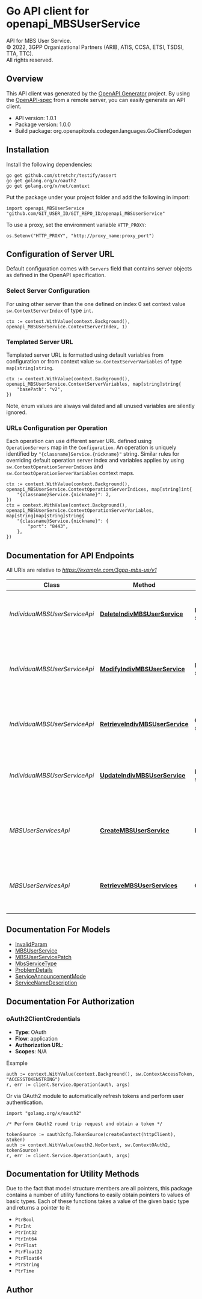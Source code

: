 # Go API client for openapi_MBSUserService

API for MBS User Service.  
© 2022, 3GPP Organizational Partners (ARIB, ATIS, CCSA, ETSI, TSDSI, TTA, TTC).  
All rights reserved.


## Overview
This API client was generated by the [OpenAPI Generator](https://openapi-generator.tech) project.  By using the [OpenAPI-spec](https://www.openapis.org/) from a remote server, you can easily generate an API client.

- API version: 1.0.1
- Package version: 1.0.0
- Build package: org.openapitools.codegen.languages.GoClientCodegen

## Installation

Install the following dependencies:

```shell
go get github.com/stretchr/testify/assert
go get golang.org/x/oauth2
go get golang.org/x/net/context
```

Put the package under your project folder and add the following in import:

```golang
import openapi_MBSUserService "github.com/GIT_USER_ID/GIT_REPO_ID/openapi_MBSUserService"
```

To use a proxy, set the environment variable `HTTP_PROXY`:

```golang
os.Setenv("HTTP_PROXY", "http://proxy_name:proxy_port")
```

## Configuration of Server URL

Default configuration comes with `Servers` field that contains server objects as defined in the OpenAPI specification.

### Select Server Configuration

For using other server than the one defined on index 0 set context value `sw.ContextServerIndex` of type `int`.

```golang
ctx := context.WithValue(context.Background(), openapi_MBSUserService.ContextServerIndex, 1)
```

### Templated Server URL

Templated server URL is formatted using default variables from configuration or from context value `sw.ContextServerVariables` of type `map[string]string`.

```golang
ctx := context.WithValue(context.Background(), openapi_MBSUserService.ContextServerVariables, map[string]string{
	"basePath": "v2",
})
```

Note, enum values are always validated and all unused variables are silently ignored.

### URLs Configuration per Operation

Each operation can use different server URL defined using `OperationServers` map in the `Configuration`.
An operation is uniquely identified by `"{classname}Service.{nickname}"` string.
Similar rules for overriding default operation server index and variables applies by using `sw.ContextOperationServerIndices` and `sw.ContextOperationServerVariables` context maps.

```golang
ctx := context.WithValue(context.Background(), openapi_MBSUserService.ContextOperationServerIndices, map[string]int{
	"{classname}Service.{nickname}": 2,
})
ctx = context.WithValue(context.Background(), openapi_MBSUserService.ContextOperationServerVariables, map[string]map[string]string{
	"{classname}Service.{nickname}": {
		"port": "8443",
	},
})
```

## Documentation for API Endpoints

All URIs are relative to *https://example.com/3gpp-mbs-us/v1*

Class | Method | HTTP request | Description
------------ | ------------- | ------------- | -------------
*IndividualMBSUserServiceApi* | [**DeleteIndivMBSUserService**](docs/IndividualMBSUserServiceApi.md#deleteindivmbsuserservice) | **Delete** /mbs-user-services/{mbsUserServId} | Deletes an existing Individual MBS User Service resource.
*IndividualMBSUserServiceApi* | [**ModifyIndivMBSUserService**](docs/IndividualMBSUserServiceApi.md#modifyindivmbsuserservice) | **Patch** /mbs-user-services/{mbsUserServId} | Request the modification of an existing Individual MBS User Service resource.
*IndividualMBSUserServiceApi* | [**RetrieveIndivMBSUserService**](docs/IndividualMBSUserServiceApi.md#retrieveindivmbsuserservice) | **Get** /mbs-user-services/{mbsUserServId} | Retrieve an existing Individual MBS User Service resource.
*IndividualMBSUserServiceApi* | [**UpdateIndivMBSUserService**](docs/IndividualMBSUserServiceApi.md#updateindivmbsuserservice) | **Put** /mbs-user-services/{mbsUserServId} | Request the update of an existing Individual MBS User Service resource.
*MBSUserServicesApi* | [**CreateMBSUserService**](docs/MBSUserServicesApi.md#creatembsuserservice) | **Post** /mbs-user-services | Request the creation of a new Individual MBS User Service resource.
*MBSUserServicesApi* | [**RetrieveMBSUserServices**](docs/MBSUserServicesApi.md#retrievembsuserservices) | **Get** /mbs-user-services | Retrieve all the active MBS User Service resources managed by the NEF.


## Documentation For Models

 - [InvalidParam](docs/InvalidParam.md)
 - [MBSUserService](docs/MBSUserService.md)
 - [MBSUserServicePatch](docs/MBSUserServicePatch.md)
 - [MbsServiceType](docs/MbsServiceType.md)
 - [ProblemDetails](docs/ProblemDetails.md)
 - [ServiceAnnouncementMode](docs/ServiceAnnouncementMode.md)
 - [ServiceNameDescription](docs/ServiceNameDescription.md)


## Documentation For Authorization



### oAuth2ClientCredentials


- **Type**: OAuth
- **Flow**: application
- **Authorization URL**: 
- **Scopes**: N/A

Example

```golang
auth := context.WithValue(context.Background(), sw.ContextAccessToken, "ACCESSTOKENSTRING")
r, err := client.Service.Operation(auth, args)
```

Or via OAuth2 module to automatically refresh tokens and perform user authentication.

```golang
import "golang.org/x/oauth2"

/* Perform OAuth2 round trip request and obtain a token */

tokenSource := oauth2cfg.TokenSource(createContext(httpClient), &token)
auth := context.WithValue(oauth2.NoContext, sw.ContextOAuth2, tokenSource)
r, err := client.Service.Operation(auth, args)
```


## Documentation for Utility Methods

Due to the fact that model structure members are all pointers, this package contains
a number of utility functions to easily obtain pointers to values of basic types.
Each of these functions takes a value of the given basic type and returns a pointer to it:

* `PtrBool`
* `PtrInt`
* `PtrInt32`
* `PtrInt64`
* `PtrFloat`
* `PtrFloat32`
* `PtrFloat64`
* `PtrString`
* `PtrTime`

## Author



